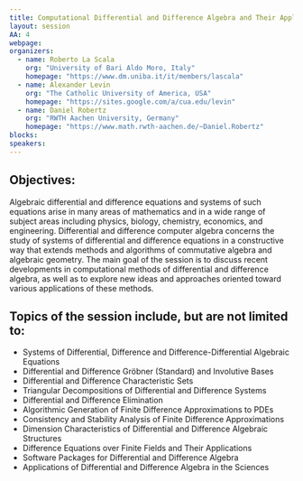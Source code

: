 ```yaml
---
title: Computational Differential and Difference Algebra and Their Applications
layout: session
AA: 4
webpage: 
organizers:
  - name: Roberto La Scala
    org: "University of Bari Aldo Moro, Italy"
    homepage: "https://www.dm.uniba.it/it/members/lascala"
  - name: Alexander Levin
    org: "The Catholic University of America, USA"
    homepage: "https://sites.google.com/a/cua.edu/levin"
  - name: Daniel Robertz
    org: "RWTH Aachen University, Germany"
    homepage: "https://www.math.rwth-aachen.de/~Daniel.Robertz"
blocks:
speakers:
---
```


Objectives:
----------
Algebraic differential and difference equations and systems of such equations arise in many
areas of mathematics and in a wide range of subject areas including physics, biology, chemistry,
economics, and engineering. Differential and difference computer algebra concerns the study of
systems of differential and difference equations in a constructive way that extends methods and
algorithms of commutative algebra and algebraic geometry. The main goal of the session is to
discuss recent developments in computational methods of differential and difference algebra, as
well as to explore new ideas and approaches oriented toward various applications of these
methods.


Topics of the session include, but are not limited to:
-----------------------------------------------------
* Systems of Differential, Difference and Difference-Differential Algebraic Equations
* Differential and Difference Gröbner (Standard) and Involutive Bases
* Differential and Difference Characteristic Sets
* Triangular Decompositions of Differential and Difference Systems
* Differential and Difference Elimination
* Algorithmic Generation of Finite Difference Approximations to PDEs
* Consistency and Stability Analysis of Finite Difference Approximations
* Dimension Characteristics of Differential and Difference Algebraic Structures
* Difference Equations over Finite Fields and Their Applications
* Software Packages for Differential and Difference Algebra
* Applications of Differential and Difference Algebra in the Sciences